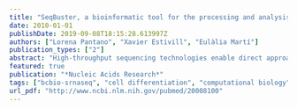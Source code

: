 ```yaml
---
title: "SeqBuster, a bioinformatic tool for the processing and analysis of small RNAs datasets, reveals ubiquitous miRNA modifications in human embryonic cells"
date: 2010-01-01
publishDate: 2019-09-08T18:15:28.613997Z
authors: ["Lorena Pantano", "Xavier Estivill", "Eulàlia Martí"]
publication_types: ["2"]
abstract: "High-throughput sequencing technologies enable direct approaches to catalog and analyze snapshots of the total small RNA content of living cells. Characterization of high-throughput sequencing data requires bioinformatic tools offering a wide perspective of the small RNA transcriptome. Here we present SeqBuster, a highly versatile and reliable web-based toolkit to process and analyze large-scale small RNA datasets. The high flexibility of this tool is illustrated by the multiple choices offered in the pre-analysis for mapping purposes and in the different analysis modules for data manipulation. To overcome the storage capacity limitations of the web-based tool, SeqBuster offers a stand-alone version that permits the annotation against any custom database. SeqBuster integrates multiple analyses modules in a unique platform and constitutes the first bioinformatic tool offering a deep characterization of miRNA variants (isomiRs). The application of SeqBuster to small-RNA datasets of human embryonic stem cells revealed that most miRNAs present different types of isomiRs, some of them being associated to stem cell differentiation. The exhaustive description of the isomiRs provided by SeqBuster could help to identify miRNA-variants that are relevant in physiological and pathological processes. SeqBuster is available at http://estivilllab.crg.es/seqbuster."
featured: true
publication: "*Nucleic Acids Research*"
tags: ["bcbio-srnaseq", "cell differentiation", "computational biology", "embryonic stem cells", "embryonic stem cells cytology", "embryonic stem cells metabolism", "genetic variation", "humans", "micrornas", "micrornas chemistry", "micrornas metabolism", "rna", "selected", "sequence analysis", "software", "srna-methods"]
url_pdf: "http://www.ncbi.nlm.nih.gov/pubmed/20008100"
---
```



